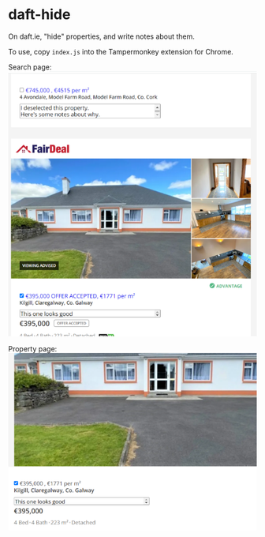 # daft-hide

On daft.ie, "hide" properties, and write notes about them.

To use, copy `index.js` into the Tampermonkey extension for Chrome.

Search page:
![search page](search.png)

Property page:
![property page](property.png)
